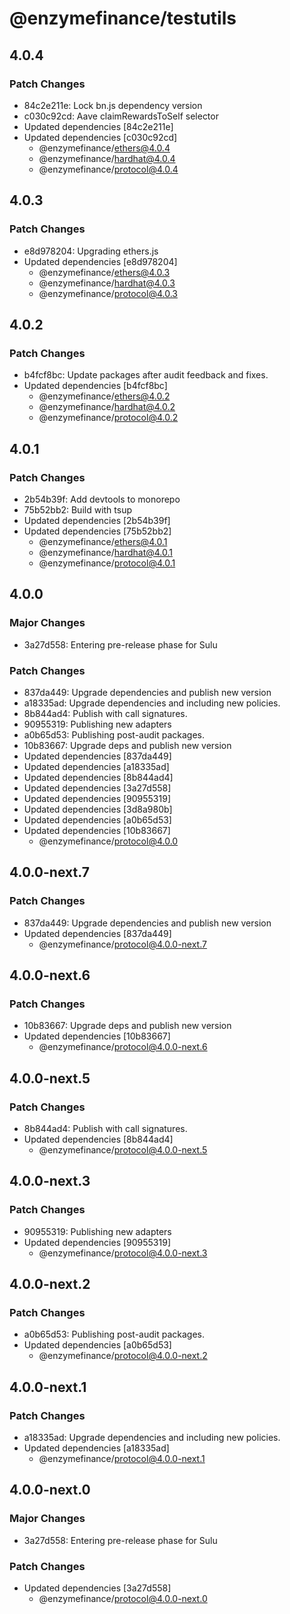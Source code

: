 # @enzymefinance/testutils

## 4.0.4

### Patch Changes

- 84c2e211e: Lock bn.js dependency version
- c030c92cd: Aave claimRewardsToSelf selector
- Updated dependencies [84c2e211e]
- Updated dependencies [c030c92cd]
  - @enzymefinance/ethers@4.0.4
  - @enzymefinance/hardhat@4.0.4
  - @enzymefinance/protocol@4.0.4

## 4.0.3

### Patch Changes

- e8d978204: Upgrading ethers.js
- Updated dependencies [e8d978204]
  - @enzymefinance/ethers@4.0.3
  - @enzymefinance/hardhat@4.0.3
  - @enzymefinance/protocol@4.0.3

## 4.0.2

### Patch Changes

- b4fcf8bc: Update packages after audit feedback and fixes.
- Updated dependencies [b4fcf8bc]
  - @enzymefinance/ethers@4.0.2
  - @enzymefinance/hardhat@4.0.2
  - @enzymefinance/protocol@4.0.2

## 4.0.1

### Patch Changes

- 2b54b39f: Add devtools to monorepo
- 75b52bb2: Build with tsup
- Updated dependencies [2b54b39f]
- Updated dependencies [75b52bb2]
  - @enzymefinance/ethers@4.0.1
  - @enzymefinance/hardhat@4.0.1
  - @enzymefinance/protocol@4.0.1

## 4.0.0

### Major Changes

- 3a27d558: Entering pre-release phase for Sulu

### Patch Changes

- 837da449: Upgrade dependencies and publish new version
- a18335ad: Upgrade dependencies and including new policies.
- 8b844ad4: Publish with call signatures.
- 90955319: Publishing new adapters
- a0b65d53: Publishing post-audit packages.
- 10b83667: Upgrade deps and publish new version
- Updated dependencies [837da449]
- Updated dependencies [a18335ad]
- Updated dependencies [8b844ad4]
- Updated dependencies [3a27d558]
- Updated dependencies [90955319]
- Updated dependencies [3d8a980b]
- Updated dependencies [a0b65d53]
- Updated dependencies [10b83667]
  - @enzymefinance/protocol@4.0.0

## 4.0.0-next.7

### Patch Changes

- 837da449: Upgrade dependencies and publish new version
- Updated dependencies [837da449]
  - @enzymefinance/protocol@4.0.0-next.7

## 4.0.0-next.6

### Patch Changes

- 10b83667: Upgrade deps and publish new version
- Updated dependencies [10b83667]
  - @enzymefinance/protocol@4.0.0-next.6

## 4.0.0-next.5

### Patch Changes

- 8b844ad4: Publish with call signatures.
- Updated dependencies [8b844ad4]
  - @enzymefinance/protocol@4.0.0-next.5

## 4.0.0-next.3

### Patch Changes

- 90955319: Publishing new adapters
- Updated dependencies [90955319]
  - @enzymefinance/protocol@4.0.0-next.3

## 4.0.0-next.2

### Patch Changes

- a0b65d53: Publishing post-audit packages.
- Updated dependencies [a0b65d53]
  - @enzymefinance/protocol@4.0.0-next.2

## 4.0.0-next.1

### Patch Changes

- a18335ad: Upgrade dependencies and including new policies.
- Updated dependencies [a18335ad]
  - @enzymefinance/protocol@4.0.0-next.1

## 4.0.0-next.0

### Major Changes

- 3a27d558: Entering pre-release phase for Sulu

### Patch Changes

- Updated dependencies [3a27d558]
  - @enzymefinance/protocol@4.0.0-next.0
